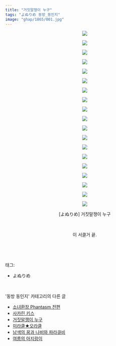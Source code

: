 ```yaml
---
title: "거짓말쟁이 누구"
tags: "よぬりめ 동방_동인지"
image: "ghap/1865/001.jpg"
---
```

<div class="article">
<p style="text-align: center; clear: none; float: none;"><img src="{{ site.nasurl }}/ghap/1865/001.jpg"/></p>
<p style="text-align: center; clear: none; float: none;"><img src="{{ site.nasurl }}/ghap/1865/002.jpg"/></p>
<p style="text-align: center; clear: none; float: none;"><img src="{{ site.nasurl }}/ghap/1865/003.jpg"/></p>
<p style="text-align: center; clear: none; float: none;"><img src="{{ site.nasurl }}/ghap/1865/004.jpg"/></p>
<p style="text-align: center; clear: none; float: none;"><img src="{{ site.nasurl }}/ghap/1865/005.jpg"/></p>
<p style="text-align: center; clear: none; float: none;"><img src="{{ site.nasurl }}/ghap/1865/006.jpg"/></p>
<p style="text-align: center; clear: none; float: none;"><img src="{{ site.nasurl }}/ghap/1865/007.jpg"/></p>
<p style="text-align: center; clear: none; float: none;"><img src="{{ site.nasurl }}/ghap/1865/008.jpg"/></p>
<p style="text-align: center; clear: none; float: none;"><img src="{{ site.nasurl }}/ghap/1865/009.jpg"/></p>
<p style="text-align: center; clear: none; float: none;"><img src="{{ site.nasurl }}/ghap/1865/010.jpg"/></p>
<p style="text-align: center; clear: none; float: none;"><img src="{{ site.nasurl }}/ghap/1865/011.jpg"/></p>
<p style="text-align: center; clear: none; float: none;"><img src="{{ site.nasurl }}/ghap/1865/012.jpg"/></p>
<p style="text-align: center; clear: none; float: none;"><img src="{{ site.nasurl }}/ghap/1865/013.jpg"/></p>
<p style="text-align: center; clear: none; float: none;"><img src="{{ site.nasurl }}/ghap/1865/014.jpg"/></p>
<p style="text-align: center; clear: none; float: none;"><img src="{{ site.nasurl }}/ghap/1865/015.jpg"/></p>
<p style="text-align: center; clear: none; float: none;"><img src="{{ site.nasurl }}/ghap/1865/016.jpg"/></p>
<p style="text-align: center; clear: none; float: none;"><img src="{{ site.nasurl }}/ghap/1865/017.jpg"/></p>
<p style="text-align: center; clear: none; float: none;"><img src="{{ site.nasurl }}/ghap/1865/018.jpg"/></p>
<p style="text-align: center; clear: none; float: none;"><img src="{{ site.nasurl }}/ghap/1865/019.jpg"/></p>
<p style="text-align: center; clear: none; float: none;">[よぬりめ] 거짓말쟁이 누구</p>
<p style="text-align: center; clear: none; float: none;"><br/></p>
<p style="text-align: center; clear: none; float: none;">이 서클거 끝.</p>
<p><br/></p>
</div><br/>
<div class="tagTrail">
<p>태그: </p>
<ul>
<li>よぬりめ</li>
</ul>
</div><br/>
<div class="another">
<p>'동방 동인지' 카테고리의 다른 글</p>
<ul>
<li><a href="/2016-08-27-ghap_1867">소녀환장 Phantasm 전편</a></li>
<li><a href="/2016-08-27-ghap_1866">사카린 키스</a></li>
<li><a href="/2016-08-27-ghap_1865">거짓말쟁이 누구</a></li>
<li><a href="/2016-08-27-ghap_1864">미라클★오라클</a></li>
<li><a href="/2016-08-27-ghap_1863">남색의 꿈과 나비와 파라큐비</a></li>
<li><a href="/2016-08-27-ghap_1858">여름의 아지랑이</a></li>
</ul>
</div><br/>
<div class="cb_module cb_fluid">
<div class="cb_wrt cb_profile">
</div><!-- commentList close -->
</div><br/>
